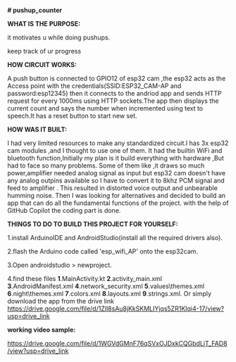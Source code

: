 **# pushup_counter**

**WHAT IS THE PURPOSE:**

it motivates u while doing pushups.
 
keep track of ur progress

**HOW CIRCUIT WORKS:**

A push button is connected to GPIO12 of esp32 cam ,the esp32 acts as the Access point with the credentials(SSID:ESP32_CAM-AP and password:esp12345)
then it connects to the andriod app and sends HTTP request for every 1000ms using HTTP sockets.The app then displays the current count and says the number when incremented using text to speech.It has a reset button to start new set.

**HOW WAS IT BUILT:**

I had  very limited resources to make any standardized circuit.I has 3x esp32 cam modules ,and I thought to use one of them. It had the builtin WiFi and bluetooth function,Initially my plan is it build everything with hardware ,But had to face so many problems. Some of them like ,it draws so much power,amplifier needed analog signal as input but esp32 cam doesn't have any analog outpins available so I have to convert it to 8khz PCM signal and feed to amplifier . This resulted in distorted voice output and unbearable humming noise.
Then I was looking for alternatives and decided to build an app that can do all the fundamental functions of the project.
with the help of GitHub Copilot the coding part is done.

**THINGS TO DO TO BUILD THIS PROJECT FOR YOURSELF:**

1.install ArduinoIDE and AndroidStudio(install all the required drivers also).

2.flash the Arduino code called 'esp_wifi_AP' onto the esp32cam. 

3.Open androidstudio > newproject.

4.find these files **1**.MainActivity.kt **2**.activity_main.xml **3**.AndroidManifest.xml **4**.network_security.xml **5**.values\themes.xml **6**.night\themes.xml **7**.colors.xml **8**.layouts.xml **9**.strings.xml. 
Or simply download the app from the drive link https://drive.google.com/file/d/1ZIl8sAu8jKkSKMLIYjqs5ZR1KIqi4-17/view?usp=drive_link

**working video sample:**

https://drive.google.com/file/d/1WGVdGMnF76qSVxOJDxkCQGbdLjT_FAD8/view?usp=drive_link

